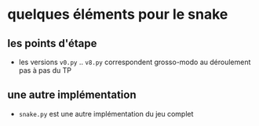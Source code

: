 # quelques éléments pour le snake

## les points d'étape

* les versions `v0.py` .. `v8.py` correspondent grosso-modo au déroulement pas à pas du TP

## une autre implémentation

* `snake.py` est une autre implémentation du jeu complet

